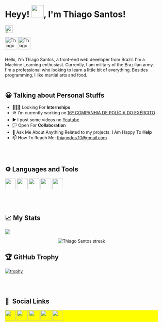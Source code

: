  # Heyy! <img src="https://media.tenor.com/images/30169e4a670daf12443df7d2dd140176/tenor.gif" width=40>, I'm Thiago Santos!
 
<p align="left"> <img height="25" src="https://komarev.com/ghpvc/?username=ThiagoSGomes-Dev&color=yellow" alt="Profile views" /> </p>

<a href="https://www.linkedin.com/in/thiago-gomes-663b4a222/" target="_blank">
  <img align="left" alt="Thiago LinkdeIN" width="40px" src="https://img.icons8.com/fluent/48/000000/linkedin.png" />
</a>
<a href="thiago:thiagodos.10@gmail.com" target="_blank">
  <img align="left" alt="Thiago Santos" width="40px" src="https://img.icons8.com/fluent/48/000000/gmail.png" />
</a>
<br/>
<br/>
<br>

Hello, I'm Thiago Santos, a front-end web developer from Brazil. I'm a Machine Learning enthusiast. Currently, I am military of the Brazilian army. I'm a professional who looking to learn a little bit of everything. Besides programming, I like martial arts and food.
<br/>
<br/>

## 😀 Talking about Personal Stuffs

- 👨🏽‍💻 Looking For **Internships**
- 🪖 I’m currently working on [16ª COMPANHIA DE POLÍCIA DO EXÉRCITO](https://www.10rm.eb.mil.br/index.php/organizacoes-militares-10-rm)
- ▶️ I post some videos no [Youtube](https://www.youtube.com/channel/UCQVkzedXuUetHy4zQ0ijDHw)
- 🏳️ Open For **Collaboration**
- 💬 Ask Me About Anything Related to my projects, I Am Happy To **Help**
- 📫 How To Reach Me: thiagodos.10@gmail.com

<br><br>

## ⚙️ Languages and Tools

<a href="https://developer.mozilla.org/docs/Web/HTML"><img height= "35" src= "https://img.shields.io/badge/HTML5-E34F26?style=for-the-badge&logo=html5&logoColor=white" target="_blank" ></a>
<a href="https://developer.mozilla.org/docs/Web/CSS"><img height= "35" src= "https://img.shields.io/badge/CSS3-1572B6?style=for-the-badge&logo=css3&logoColor=white" target="_blank" ></a>
<a href="https://www.javascript.com/"><img height= "35" src= "https://img.shields.io/badge/JavaScript-F7DF1E?style=for-the-badge&logo=javascript&logoColor=black" target="_blank" ></a>
<a href="https://git-scm.com/"><img height= "35" src= "https://img.shields.io/badge/Git-F05032?style=for-the-badge&logo=git&logoColor=white" target="_blank" ></a>
<a href="https://code.visualstudio.com/"><img height= "35" src= "https://img.shields.io/badge/VS_Code-0078D4?style=for-the-badge&logo=visual%20studio%20code&logoColor=white" target="_blank" ></a>

<br><br>

## 📈 My Stats

<p float="left">
<img href="#" src="https://github-readme-stats.vercel.app/api/top-langs/?username=ThiagoSGomes-Dev&layout=compact&hide_border=false&title_color=ffffff&text_color=daf7dc&icon_color=bb2acf&bg_color=191919">
</p>
<p align="center">
        <img title="🔥 Get streak stats for your profile at git.io/streak-stats" alt="Thiago Santos streak" src="https://activity-graph.herokuapp.com/graph?username=ThiagoSGomes-Dev&bg_color=000000&color=fff&line=0194dd&point=5194f0&area=true/">
    
</p>

## 🏆 GitHub Trophy

[![trophy](https://github-profile-trophy.vercel.app/?username=ThiagoSGomes-Dev&column=8)](https://github-profile-trophy.vercel.app/?username=ThiagoSGomes-Dev&column=8)

<br><br>

## 👤 &nbsp;Social Links

<p align="left" style="background:yellow">
 <a href="[thiago:thiagodos.10@gmail.com](https://mail.google.com/mail/u/0/?tab=rm#inbox?compose=CllgCHrdlWFSFrKdTdprnkdcspScTwsnvsBgbcklgrnSXBhvchvjlBqXJRqLzxBxkZGHmpzJgJq)"><img height="35" src="https://img.shields.io/badge/Gmail-D14836?style=for-the-badge&logo=gmail&logoColor=white"  target="_blank" ></a>
 <a href="https://www.linkedin.com/in/thiago-gomes-663b4a222/"><img height="35" src="https://img.shields.io/badge/LinkedIn-0077B5?style=for-the-badge&logo=linkedin&logoColor=white" target="_blank" ></a>
 <a href="https://discord.com/channels/@me"><img height="35" src="https://img.shields.io/badge/Discord-7289DA?style=for-the-badge&logo=discord&logoColor=white" target="_blank" ></a>
 <a href="https://www.youtube.com/channel/UCQVkzedXuUetHy4zQ0ijDHw"><img height="35" src= "https://img.shields.io/badge/Youtube-CB3837?style=for-the-badge&logo=youtube&logoColor=white"      target="_blank" ></a>
 <a href="https://codepen.io/thiagosgomes-dev"><img height="35" src= "https://img.shields.io/badge/Codepen-00000F?style=for-the-badge&logo=codepen&logoColor=white" 
</p>
